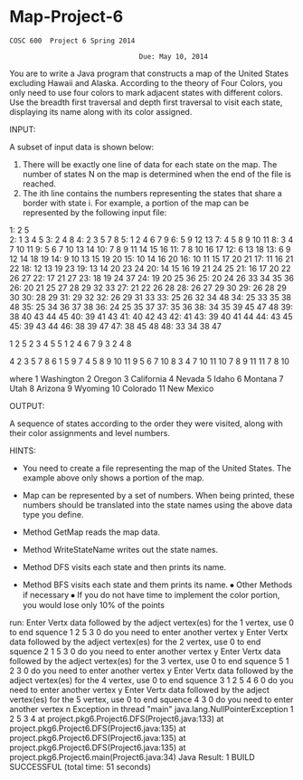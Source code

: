 # Map-Project-6


	COSC 600  Project 6 Spring 2014 
		     
		 							Due: May 10, 2014

You are to write a Java program that constructs a map of the United States excluding Hawaii and Alaska. According to the theory of Four Colors, you only need to use four colors to mark adjacent states with different colors. Use the breadth first traversal and depth first traversal to visit each state, displaying its name along with its color assigned. 

INPUT:

A subset of input data is shown below:
1. There will be exactly one line of data for each state on the map. The number of states N on the map is determined when the end of the file is reached.
2. The ith line contains the numbers representing the states that share a border with state i.
For example, a portion of the map can be represented by the following input file:

1: 2 5  
2: 1 3 4 5
3: 2 4 8
4: 2 3 5 7 8
5: 1 2 4 6 7 9
6: 5 9 12 13
7: 4 5 8 9 10 11
8: 3 4 7 10 11
9: 5 6 7 10 13 14
10: 7 8 9 11 14 15 16
11: 7 8 10 16 17
12: 6 13 18
13: 6 9 12 14 18 19
14: 9 10 13 15 19 20
15: 10 14 16 20
16: 10 11 15 17 20 21
17: 11 16 21 22
18: 12 13 19 23
19: 13 14 20 23 24
20: 14 15 16 19 21 24 25
21: 16 17 20 22 26 27
22: 17 21 27
23: 18 19 24 37
24: 19 20 25 36
25: 20 24 26 33 34 35 36
26: 20 21 25 27 28 29 32 33 
27: 21 22 26 28
28: 26 27 29 30
29: 26 28 29 30
30: 28 29
31: 29 32
32: 26 29 31 33
33: 25 26 32 34 48
34: 25 33 35 38 48
35: 25 34 36 37 38
36: 24 25 35 37
37: 35 36
38: 34 35 39 45 47 48
39: 38 40 43 44 45
40: 39 41 43 
41: 40 42 43
42: 41
43: 39 40 41 44
44: 43 45
45: 39 43 44
46: 38 39 47
47: 38 45 48
48: 33 34 38 47 

1 2 5
2 3 4 5
5 1 2 4 6 7 9
3 2 4 8

4 2 3 5 7 8
6 1 5 9
7 4 5 8 9 10 11
9 5 6 7 10
8 3 4 7 10 11
10 7 8 9 11
11 7 8 10


where 
	1	Washington
	2	Oregon
	3	California
	4	Nevada
	5	Idaho
	6	Montana
	7	Utah
	8	Arizona
	9	Wyoming
	10	Colorado
	11	New Mexico

OUTPUT:

A sequence of states according to the order they were visited, along with their color assignments and level numbers.



HINTS:

- You need to create a file representing the map of the United States. The example above only shows a portion of the map.
- Map can be represented by a set of numbers. When being printed, these numbers should be translated into the state names using the above data type you define.

- Method GetMap reads the map data.
- Method WriteStateName writes out the state names. 
- Method DFS visits each state and then prints its name.
- Method BFS visits each state and them prints its name.
⦁	Other  Methods if necessary
⦁	If you do not have time to implement the color portion, you would lose only 10% of the points




run:
Enter Vertx data followed by the adject vertex(es) for the 1 vertex, use 0 to end squence
1 2 5 3 0
do you need to enter another vertex
y
Enter Vertx data followed by the adject vertex(es) for the 2 vertex, use 0 to end squence
2 1 5 3 0
do you need to enter another vertex
y
Enter Vertx data followed by the adject vertex(es) for the 3 vertex, use 0 to end squence
5 1 2 3 0
do you need to enter another vertex
y
Enter Vertx data followed by the adject vertex(es) for the 4 vertex, use 0 to end squence
3 1 2 5 4 6 0
do you need to enter another vertex
y
Enter Vertx data followed by the adject vertex(es) for the 5 vertex, use 0 to end squence
4 3 0
do you need to enter another vertex
n
Exception in thread "main" java.lang.NullPointerException
1 2 5 3 4 	at project.pkg6.Project6.DFS(Project6.java:133)
	at project.pkg6.Project6.DFS(Project6.java:135)
	at project.pkg6.Project6.DFS(Project6.java:135)
	at project.pkg6.Project6.DFS(Project6.java:135)
	at project.pkg6.Project6.main(Project6.java:34)
Java Result: 1
BUILD SUCCESSFUL (total time: 51 seconds)
